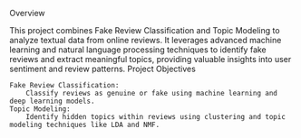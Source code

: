 Overview

This project combines Fake Review Classification and Topic Modeling to analyze textual data from online reviews. It leverages advanced machine learning and natural language processing techniques to identify fake reviews and extract meaningful topics, providing valuable insights into user sentiment and review patterns.
Project Objectives

    Fake Review Classification:
        Classify reviews as genuine or fake using machine learning and deep learning models.
    Topic Modeling:
        Identify hidden topics within reviews using clustering and topic modeling techniques like LDA and NMF.
